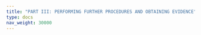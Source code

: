 ```yaml
---
title: "PART III: PERFORMING FURTHER PROCEDURES AND OBTAINING EVIDENCE"
type: docs
nav_weight: 30000
---
```

